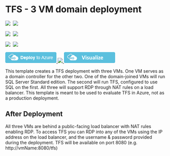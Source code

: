 # TFS - 3 VM domain deployment

<IMG SRC="https://azbotstorage.blob.core.windows.net/badges/tfs-dual-server/PublicLastTestDate.svg" />&nbsp;
<IMG SRC="https://azbotstorage.blob.core.windows.net/badges/tfs-dual-server/PublicDeployment.svg" />&nbsp;

<IMG SRC="https://azbotstorage.blob.core.windows.net/badges/tfs-dual-server/FairfaxLastTestDate.svg" />&nbsp;
<IMG SRC="https://azbotstorage.blob.core.windows.net/badges/tfs-dual-server/FairfaxDeployment.svg" />&nbsp;

<IMG SRC="https://azbotstorage.blob.core.windows.net/badges/tfs-dual-server/BestPracticeResult.svg" />&nbsp;
<IMG SRC="https://azbotstorage.blob.core.windows.net/badges/tfs-dual-server/CredScanResult.svg" />&nbsp;

<a href="https://portal.azure.com/#create/Microsoft.Template/uri/https%3A%2F%2Fraw.githubusercontent.com%2FAzure%2Fazure-quickstart-templates%2Fmaster%2Ftfs-dual-server%2Fazuredeploy.json" target="_blank">
    <img src="https://raw.githubusercontent.com/Azure/azure-quickstart-templates/master/1-CONTRIBUTION-GUIDE/images/deploytoazure.png"/> 
</a>
<a href="https://portal.azure.us/#create/Microsoft.Template/uri/https%3A%2F%2Fraw.githubusercontent.com%2FAzure%2Fazure-quickstart-templates%2Fmaster%2Ftfs-dual-server%2Fazuredeploy.json" target="_blank">
    <img src="http://azuredeploy.net/AzureGov.png"/>
</a>
<a href="http://armviz.io/#/?load=https%3A%2F%2Fraw.githubusercontent.com%2FAzure%2Fazure-quickstart-templates%2Fmaster%2Ftfs-dual-server%2Fazuredeploy.json" target="_blank">
    <img src="https://raw.githubusercontent.com/Azure/azure-quickstart-templates/master/1-CONTRIBUTION-GUIDE/images/visualizebutton.png"/> 
</a>

This template creates a TFS deployment with three VMs. One VM serves as a domain controller for the other two. One of the domain-joined VMs will run SQL Server Standard edition. The second will run TFS, configured to use SQL on the first. All three will support RDP through NAT rules on a load balancer. This template is meant to be used to evaluate TFS in Azure, not as a production deployment.

## After Deployment

All three VMs are behind a public-facing load balancer with NAT rules enabling RDP. To access TFS you can RDP into any of the VMs using the IP address on the load balancer, and the username & password provided during the deployment. TFS will be available on port 8080 (e.g. http://vmName:8080/tfs)
